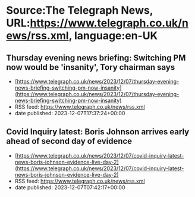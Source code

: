 # Source:The Telegraph News, URL:https://www.telegraph.co.uk/news/rss.xml, language:en-UK

## Thursday evening news briefing: Switching PM now would be 'insanity', Tory chairman says
 - [https://www.telegraph.co.uk/news/2023/12/07/thursday-evening-news-briefing-switching-pm-now-insanity](https://www.telegraph.co.uk/news/2023/12/07/thursday-evening-news-briefing-switching-pm-now-insanity)
 - RSS feed: https://www.telegraph.co.uk/news/rss.xml
 - date published: 2023-12-07T17:37:24+00:00



## Covid Inquiry latest: Boris Johnson arrives early ahead of second day of evidence
 - [https://www.telegraph.co.uk/news/2023/12/07/covid-inquiry-latest-news-boris-johnson-evidence-live-day-2](https://www.telegraph.co.uk/news/2023/12/07/covid-inquiry-latest-news-boris-johnson-evidence-live-day-2)
 - RSS feed: https://www.telegraph.co.uk/news/rss.xml
 - date published: 2023-12-07T07:42:17+00:00



